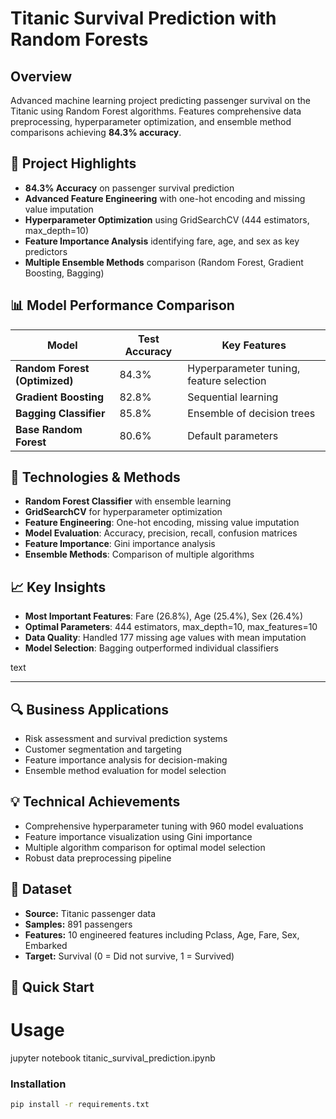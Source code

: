 # Titanic Survival Prediction with Random Forests

## Overview
Advanced machine learning project predicting passenger survival on the Titanic using Random Forest algorithms. Features comprehensive data preprocessing, hyperparameter optimization, and ensemble method comparisons achieving **84.3% accuracy**.

## 🎯 Project Highlights
- **84.3% Accuracy** on passenger survival prediction
- **Advanced Feature Engineering** with one-hot encoding and missing value imputation
- **Hyperparameter Optimization** using GridSearchCV (444 estimators, max_depth=10)
- **Feature Importance Analysis** identifying fare, age, and sex as key predictors
- **Multiple Ensemble Methods** comparison (Random Forest, Gradient Boosting, Bagging)

## 📊 Model Performance Comparison
| Model | Test Accuracy | Key Features |
|-------|---------------|--------------|
| **Random Forest (Optimized)** | 84.3% | Hyperparameter tuning, feature selection |
| **Gradient Boosting** | 82.8% | Sequential learning |
| **Bagging Classifier** | 85.8% | Ensemble of decision trees |
| **Base Random Forest** | 80.6% | Default parameters |

## 🔧 Technologies & Methods
- **Random Forest Classifier** with ensemble learning
- **GridSearchCV** for hyperparameter optimization
- **Feature Engineering**: One-hot encoding, missing value imputation
- **Model Evaluation**: Accuracy, precision, recall, confusion matrices
- **Feature Importance**: Gini importance analysis
- **Ensemble Methods**: Comparison of multiple algorithms

## 📈 Key Insights
- **Most Important Features**: Fare (26.8%), Age (25.4%), Sex (26.4%)
- **Optimal Parameters**: 444 estimators, max_depth=10, max_features=10
- **Data Quality**: Handled 177 missing age values with mean imputation
- **Model Selection**: Bagging outperformed individual classifiers

text

---

## 🔍 Business Applications

- Risk assessment and survival prediction systems  
- Customer segmentation and targeting  
- Feature importance analysis for decision-making  
- Ensemble method evaluation for model selection  

## 💡 Technical Achievements

- Comprehensive hyperparameter tuning with 960 model evaluations  
- Feature importance visualization using Gini importance  
- Multiple algorithm comparison for optimal model selection  
- Robust data preprocessing pipeline  

## 📁 Dataset

- **Source:** Titanic passenger data  
- **Samples:** 891 passengers  
- **Features:** 10 engineered features including Pclass, Age, Fare, Sex, Embarked  
- **Target:** Survival (0 = Did not survive, 1 = Survived)

## 🚀 Quick Start

# Usage

jupyter notebook titanic_survival_prediction.ipynb

### Installation
```bash
pip install -r requirements.txt



